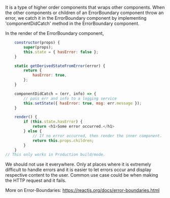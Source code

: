 It is a type of higher order components that wraps other components.
When the other components or children of an ErrorBoundary component throw an error,
we catch it in the ErrorBoundary component by implementing 'componentDidCatch' method
in the ErrorBoundary component.

In the render of the ErrorBoundary component,
```js
	constructor(props) {
		super(props);
		this.state = { hasError: false };
	}

	static getDerivedStateFromError(error) {
		return {
			hasError: true,
		};
	}

	componentDidCatch = (err, info) => {
		// pass err and info to a logging service
		this.setState({ hasError: true, msg: err.message });
	}

	render() {
		if (this.state.hasError) {
			return <h1>Some error occurred.</h1>
		} else {
			// If no error occurred, then render the inner component.
			return this.props.children;
		}
	}
// This only works in Production build/mode.
```

We should not use it everywhere. Only at places where it is extremely difficult
to handle errors and it is easier to let errors occur and display respective content
to the user. Common use case could be when making the HTTP request and it fails.

More on Error-Boundaries:
https://reactjs.org/docs/error-boundaries.html
